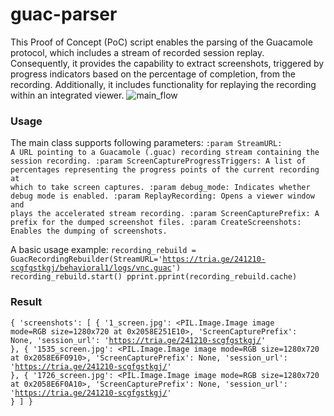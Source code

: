 # guac-parser
This Proof of Concept (PoC) script enables the parsing of the Guacamole protocol, which includes a stream of recorded session replay. 
Consequently, it provides the capability to extract screenshots, triggered by progress indicators based on the percentage of completion, from the recording. 
Additionally, it includes functionality for replaying the recording within an integrated viewer.
![main_flow](https://github.com/user-attachments/assets/68a175e8-14bb-4c01-b85d-797a9723d00f)

### Usage
The main class supports following parameters:
<code>:param StreamURL:
        A URL pointing to a Guacamole (.guac) recording stream containing the session recording.
    :param ScreenCaptureProgressTriggers:
        A list of percentages representing the progress points of the current recording at which to take screen captures.
    :param debug_mode:
        Indicates whether debug mode is enabled.
    :param ReplayRecording:
        Opens a viewer window and plays the accelerated stream recording.
    :param ScreenCapturePrefix:
        A prefix for the dumped screenshot files.
    :param CreateScreenshots:
        Enables the dumping of screenshots.
</code>

A basic usage example:
<code>recording_rebuild = GuacRecordingRebuilder(StreamURL='https://tria.ge/241210-scgfgstkgj/behavioral1/logs/vnc.guac')
recording_rebuild.start()
pprint.pprint(recording_rebuild.cache)
</code>

### Result

<code>{
    'screenshots': [
        {
            '1_screen.jpg': <PIL.Image.Image image mode=RGB size=1280x720 at 0x2058E251E10>,
            'ScreenCapturePrefix': None,
            'session_url': 'https://tria.ge/241210-scgfgstkgj/'
        },
        {
            '1535_screen.jpg': <PIL.Image.Image image mode=RGB size=1280x720 at 0x2058E6F0910>,
            'ScreenCapturePrefix': None,
            'session_url': 'https://tria.ge/241210-scgfgstkgj/'
        },
        {
            '1726_screen.jpg': <PIL.Image.Image image mode=RGB size=1280x720 at 0x2058E6F0A10>,
            'ScreenCapturePrefix': None,
            'session_url': 'https://tria.ge/241210-scgfgstkgj/'
        }
    ]
}
</code>

